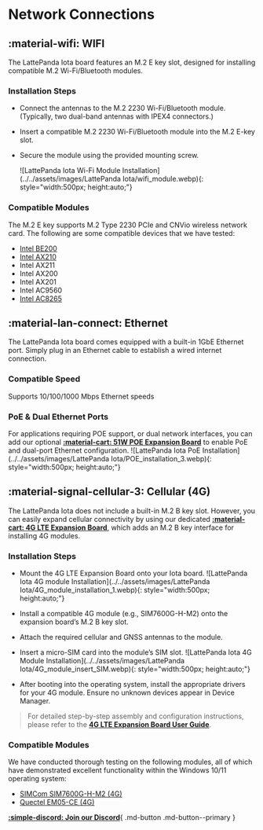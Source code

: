 # Network Connections

## :material-wifi: WIFI

The LattePanda Iota board features an M.2 E key slot, designed for installing compatible M.2 Wi-Fi/Bluetooth modules.

### Installation Steps

- Connect the antennas to the M.2 2230 Wi-Fi/Bluetooth module. (Typically, two dual-band antennas with IPEX4 connectors.)

- Insert a compatible M.2 2230 Wi-Fi/Bluetooth module into the M.2 E-key slot.

- Secure the module using the provided mounting screw.

  ![LattePanda Iota Wi-Fi Module Installation](../../assets/images/LattePanda Iota/wifi_module.webp){: style="width:500px; height:auto;"}

### Compatible Modules

The M.2 E key supports M.2 Type 2230 PCIe and CNVio wireless network card. The following are some compatible devices that we have tested:

- [Intel BE200](https://www.dfrobot.com/product-2877.html)
- [Intel AX210](https://www.dfrobot.com/product-2325.html)
- Intel AX211
- Intel AX200
- Intel AX201
- Intel AC9560
- [Intel AC8265](https://www.dfrobot.com/product-1998.html)


## :material-lan-connect: Ethernet

The LattePanda Iota board comes equipped with a built-in 1GbE Ethernet port. Simply plug in an Ethernet cable to establish a wired internet connection.

### Compatible Speed

Supports 10/100/1000 Mbps Ethernet speeds

### PoE & Dual Ethernet Ports

For applications requiring POE support, or dual network interfaces, you can add our optional [**:material-cart: 51W POE Expansion Board**](https://www.dfrobot.com/product-2984.html) to enable PoE and dual-port Ethernet configuration.
![LattePanda Iota PoE Installation](../../assets/images/LattePanda Iota/POE_installation_3.webp){: style="width:500px; height:auto;"}



## :material-signal-cellular-3: Cellular (4G)

The LattePanda Iota does not include a built-in M.2 B key slot. However, you can easily expand cellular connectivity by using our dedicated [**:material-cart: 4G LTE Expansion Board**](https://www.dfrobot.com/product-2982.html), which adds an M.2 B key interface for installing 4G modules.

### Installation Steps

- Mount the 4G LTE Expansion Board onto your Iota board.
  ![LattePanda Iota 4G module Installation](../../assets/images/LattePanda Iota/4G_module_installation_1.webp){: style="width:500px; height:auto;"}
- Install a compatible 4G module (e.g., SIM7600G-H-M2) onto the expansion board’s M.2 B key slot.
- Attach the required cellular and GNSS antennas to the module.
- Insert a micro-SIM card into the module’s SIM slot.
  ![LattePanda Iota 4G Module Installation](../../assets/images/LattePanda Iota/4G_module_insert_SIM.webp){: style="width:500px; height:auto;"}

- After booting into the operating system, install the appropriate drivers for your 4G module. Ensure no unknown devices appear in Device Manager.

> For detailed step-by-step assembly and configuration instructions, please refer to the [**4G LTE Expansion Board User Guide**](https://wiki.dfrobot.com/SKU_DFR1049_LattePanda_Iota_4G_LTE_Expansion_Board).

### Compatible Modules

We have conducted thorough testing on the following modules, all of which have demonstrated excellent functionality within the Windows 10/11 operating system:

* [SIMCom SIM7600G-H-M2 (4G)](https://www.dfrobot.com/product-2643.html)
* [Quectel EM05-CE (4G)](https://www.quectel.com/product/lte-em05-series/)



[**:simple-discord: Join our Discord**](https://discord.gg/k6YPYQgmHt){ .md-button .md-button--primary }